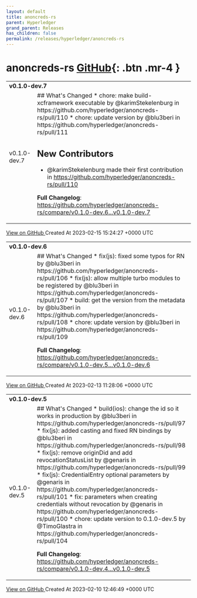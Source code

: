 ```yaml
---
layout: default
title: anoncreds-rs
parent: Hyperledger
grand_parent: Releases
has_children: false
permalink: /releases/hyperledger/anoncreds-rs
---
```


# anoncreds-rs <span class="fs-3 right-align">[GitHub](https://github.com/hyperledger/anoncreds-rs){: .btn .mr-4 }</span>


<div>
    <table>
        <tr>
            <td colspan="2">
                <b>
                    v0.1.0-dev.7
                </b>
            </td>
        </tr>
        <tr>
            <td>
                <span class="chip">
                    v0.1.0-dev.7
                </span>
            </td>
            <td>
                ## What's Changed
* chore: make build-xcframework executable by @karimStekelenburg in https://github.com/hyperledger/anoncreds-rs/pull/110
* chore: update version by @blu3beri in https://github.com/hyperledger/anoncreds-rs/pull/111

## New Contributors
* @karimStekelenburg made their first contribution in https://github.com/hyperledger/anoncreds-rs/pull/110

**Full Changelog**: https://github.com/hyperledger/anoncreds-rs/compare/v0.1.0-dev.6...v0.1.0-dev.7
            </td>
        </tr>
    </table>
    <a href="https://github.com/hyperledger/anoncreds-rs/releases/tag/v0.1.0-dev.7" class=".btn">
        View on GitHub
    </a>
    <span class="right-align">
        Created At 2023-02-15 15:24:27 +0000 UTC
    </span>
</div>

<div>
    <table>
        <tr>
            <td colspan="2">
                <b>
                    v0.1.0-dev.6
                </b>
            </td>
        </tr>
        <tr>
            <td>
                <span class="chip">
                    v0.1.0-dev.6
                </span>
            </td>
            <td>
                ## What's Changed
* fix(js): fixed some typos for RN by @blu3beri in https://github.com/hyperledger/anoncreds-rs/pull/106
* fix(js): allow multiple turbo modules to be registered by @blu3beri in https://github.com/hyperledger/anoncreds-rs/pull/107
* build: get the version from the metadata by @blu3beri in https://github.com/hyperledger/anoncreds-rs/pull/108
* chore: update version by @blu3beri in https://github.com/hyperledger/anoncreds-rs/pull/109


**Full Changelog**: https://github.com/hyperledger/anoncreds-rs/compare/v0.1.0-dev.5...v0.1.0-dev.6
            </td>
        </tr>
    </table>
    <a href="https://github.com/hyperledger/anoncreds-rs/releases/tag/v0.1.0-dev.6" class=".btn">
        View on GitHub
    </a>
    <span class="right-align">
        Created At 2023-02-13 11:28:06 +0000 UTC
    </span>
</div>

<div>
    <table>
        <tr>
            <td colspan="2">
                <b>
                    v0.1.0-dev.5
                </b>
            </td>
        </tr>
        <tr>
            <td>
                <span class="chip">
                    v0.1.0-dev.5
                </span>
            </td>
            <td>
                ## What's Changed
* build(ios): change the id so it works in production by @blu3beri in https://github.com/hyperledger/anoncreds-rs/pull/97
* fix(js): added casting and fixed RN bindings by @blu3beri in https://github.com/hyperledger/anoncreds-rs/pull/98
* fix(js): remove originDid and add revocationStatusList by @genaris in https://github.com/hyperledger/anoncreds-rs/pull/99
* fix(js): CredentialEntry optional parameters by @genaris in https://github.com/hyperledger/anoncreds-rs/pull/101
* fix: parameters when creating credentials without revocation by @genaris in https://github.com/hyperledger/anoncreds-rs/pull/100
* chore: update version to 0.1.0-dev.5 by @TimoGlastra in https://github.com/hyperledger/anoncreds-rs/pull/104


**Full Changelog**: https://github.com/hyperledger/anoncreds-rs/compare/v0.1.0-dev.4...v0.1.0-dev.5
            </td>
        </tr>
    </table>
    <a href="https://github.com/hyperledger/anoncreds-rs/releases/tag/v0.1.0-dev.5" class=".btn">
        View on GitHub
    </a>
    <span class="right-align">
        Created At 2023-02-10 12:46:49 +0000 UTC
    </span>
</div>

